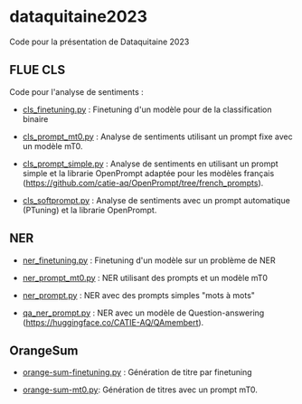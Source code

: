 # dataquitaine2023
Code pour la présentation de Dataquitaine 2023

## FLUE CLS

Code pour l'analyse de sentiments :

- [cls_finetuning.py](CLS/cls_finetuning.py) : Finetuning d'un modèle pour de la classification binaire

- [cls_prompt_mt0.py](CLS/cls_prompt_mt0.py) : Analyse de sentiments utilisant un prompt fixe avec un modèle mT0.

- [cls_prompt_simple.py](CLS/cls_prompt_simple.py) : Analyse de sentiments en utilisant un prompt simple et la librarie OpenPrompt adaptée pour les modèles français (<https://github.com/catie-aq/OpenPrompt/tree/french_prompts>).

- [cls_softprompt.py](cls_softprompt.py) : Analyse de sentiments avec un prompt automatique (PTuning) et la librarie OpenPrompt.

## NER

- [ner_finetuning.py](NER/ner_finetuning.py) : Finetuning d'un modèle sur un problème de NER

- [ner_prompt_mt0.py](NER/ner_prompt_mt0.py) : NER utilisant des prompts et un modèle mT0

- [ner_prompt.py](NER/ner_prompt.py) : NER avec des prompts simples "mots à mots"

- [qa_ner_prompt.py](NER/qa_ner_prompt.py) : NER avec un modèle de Question-answering (<https://huggingface.co/CATIE-AQ/QAmembert>).

## OrangeSum

- [orange-sum-finetuning.py](Orangesum/orange-sum-finetuning.py) : Génération de titre par finetuning

- [orange-sum-mt0.py](Orangesum/orange-sum-mt0.py): Génération de titres avec un prompt mT0.